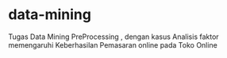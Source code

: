 # data-mining
Tugas Data Mining PreProcessing , dengan kasus Analisis faktor memengaruhi Keberhasilan Pemasaran online pada Toko Online
